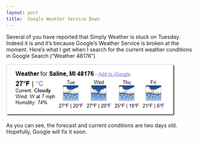 ```yaml
---
layout: post
title:  Google Weather Service Down
---
```

Several of you have reported that Simply Weather is stuck on Tuesday. Indeed it is and it’s because Google’s Weather Service is broken at the moment. Here’s what I get when I search for the current weather conditions in Google Search (“Weather 48176”)

![Weather results from Google](/cdn/images/blog/GoogleWeatherServiceDown_733C/image.png)

As you can see, the forecast and current conditions are two days old. Hopefully, Google will fix it soon.
